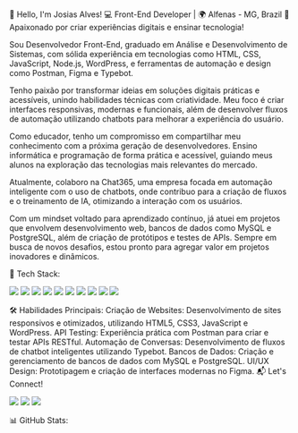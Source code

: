 👋 Hello, I'm Josias Alves!
💻 Front-End Developer | 🌍 Alfenas - MG, Brazil
🌱 Apaixonado por criar experiências digitais e ensinar tecnologia!

Sou Desenvolvedor Front-End, graduado em Análise e Desenvolvimento de Sistemas, com sólida experiência em tecnologias como HTML, CSS, JavaScript, Node.js, WordPress, e ferramentas de automação e design como Postman, Figma e Typebot.

Tenho paixão por transformar ideias em soluções digitais práticas e acessíveis, unindo habilidades técnicas com criatividade. Meu foco é criar interfaces responsivas, modernas e funcionais, além de desenvolver fluxos de automação utilizando chatbots para melhorar a experiência do usuário.

Como educador, tenho um compromisso em compartilhar meu conhecimento com a próxima geração de desenvolvedores. Ensino informática e programação de forma prática e acessível, guiando meus alunos na exploração das tecnologias mais relevantes do mercado.

Atualmente, colaboro na Chat365, uma empresa focada em automação inteligente com o uso de chatbots, onde contribuo para a criação de fluxos e o treinamento de IA, otimizando a interação com os usuários.

Com um mindset voltado para aprendizado contínuo, já atuei em projetos que envolvem desenvolvimento web, bancos de dados como MySQL e PostgreSQL, além de criação de protótipos e testes de APIs. Sempre em busca de novos desafios, estou pronto para agregar valor em projetos inovadores e dinâmicos.

🚀 Tech Stack:
<p align="left"> <a href="https://developer.mozilla.org/en-US/docs/Web/HTML" target="_blank"><img src="https://img.shields.io/badge/HTML5-E34F26?style=for-the-badge&logo=html5&logoColor=white"></a> <a href="https://developer.mozilla.org/en-US/docs/Web/CSS" target="_blank"><img src="https://img.shields.io/badge/CSS3-1572B6?style=for-the-badge&logo=css3&logoColor=white"></a> <a href="https://developer.mozilla.org/en-US/docs/Web/JavaScript" target="_blank"><img src="https://img.shields.io/badge/JavaScript-F7DF1E?style=for-the-badge&logo=javascript&logoColor=black"></a> <a href="https://nodejs.org/" target="_blank"><img src="https://img.shields.io/badge/Node.js-339933?style=for-the-badge&logo=node.js&logoColor=white"></a> <a href="https://www.mysql.com/" target="_blank"><img src="https://img.shields.io/badge/MySQL-4479A1?style=for-the-badge&logo=mysql&logoColor=white"></a> <a href="https://www.postgresql.org/" target="_blank"><img src="https://img.shields.io/badge/PostgreSQL-336791?style=for-the-badge&logo=postgresql&logoColor=white"></a> <a href="https://wordpress.org/" target="_blank"><img src="https://img.shields.io/badge/WordPress-21759B?style=for-the-badge&logo=wordpress&logoColor=white"></a> <a href="https://www.postman.com/" target="_blank"><img src="https://img.shields.io/badge/Postman-FF6C37?style=for-the-badge&logo=postman&logoColor=white"></a> <a href="https://typebot.io/" target="_blank"><img src="https://img.shields.io/badge/Typebot-00B0FF?style=for-the-badge&logo=dialogflow&logoColor=white"></a> <a href="https://www.figma.com/" target="_blank"><img src="https://img.shields.io/badge/Figma-F24E1E?style=for-the-badge&logo=figma&logoColor=white"></a> </p>
🛠️ Habilidades Principais:
Criação de Websites: Desenvolvimento de sites responsivos e otimizados, utilizando HTML5, CSS3, JavaScript e WordPress.
API Testing: Experiência prática com Postman para criar e testar APIs RESTful.
Automação de Conversas: Desenvolvimento de fluxos de chatbot inteligentes utilizando Typebot.
Bancos de Dados: Criação e gerenciamento de bancos de dados com MySQL e PostgreSQL.
UI/UX Design: Prototipagem e criação de interfaces modernas no Figma.
📬 Let's Connect!
<p align="left"> <a href="https://www.linkedin.com/in/josiasalves/" target="_blank"><img src="https://img.shields.io/badge/LinkedIn-0077B5?style=for-the-badge&logo=linkedin&logoColor=white"></a> <a href="mailto:josiasalvees.galo@gmail.com" target="_blank"><img src="https://img.shields.io/badge/Email-D14836?style=for-the-badge&logo=gmail&logoColor=white"></a> <a href="https://github.com/JosiasAlvees" target="_blank"><img src="https://img.shields.io/badge/GitHub-181717?style=for-the-badge&logo=github&logoColor=white"></a> </p>
📊 GitHub Stats:

